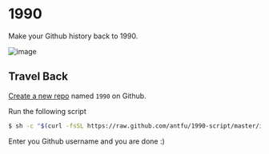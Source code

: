 # 1990

Make your Github history back to 1990.

![image](https://user-images.githubusercontent.com/11247099/89427797-38f24f80-d76e-11ea-84fa-ab5642751792.png)

## Travel Back

[Create a new repo](https://github.com/new) named `1990` on Github.

Run the following script

```bash
$ sh -c "$(curl -fsSL https://raw.github.com/antfu/1990-script/master/index.sh)"
```

Enter you Github username and you are done :)
